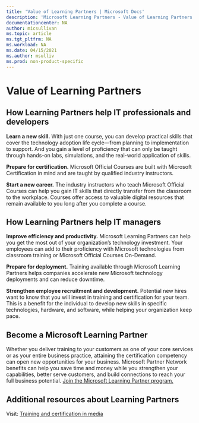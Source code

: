 ```yaml
---
title: 'Value of Learning Partners | Microsoft Docs'
description: 'Microsoft Learning Partners - Value of Learning Partners'
documentationcenter: NA
author: micsullivan
ms.topic: article
ms.tgt_pltfrm: NA
ms.workload: NA
ms.date: 04/15/2021
ms.author: msulliv
ms.prod: non-product-specific
---
```

# Value of Learning Partners

## How Learning Partners help IT professionals and developers

**Learn a new skill.** With just one course, you can develop practical skills that cover the technology adoption life cycle—from planning to implementation to support. And you gain a level of proficiency that can only be taught through hands-on labs, simulations, and the real-world application of skills.

**Prepare for certification.** Microsoft Official Courses are built with Microsoft Certification in mind and are taught by qualified industry instructors.

**Start a new career.** The industry instructors who teach Microsoft Official Courses can help you gain IT skills that directly transfer from the classroom to the workplace. Courses offer access to valuable digital resources that remain available to you long after you complete a course.

## How Learning Partners help IT managers

**Improve efficiency and productivity.** Microsoft Learning Partners can help you get the most out of your organization’s technology investment. Your employees can add to their proficiency with Microsoft technologies from classroom training or Microsoft Official Courses On-Demand.

**Prepare for deployment.** Training available through Microsoft Learning Partners helps companies accelerate new Microsoft technology deployments and can reduce downtime. 

**Strengthen employee recruitment and development.** Potential new hires want to know that you will invest in training and certification for your team. This is a benefit for the individual to develop new skills in specific technologies, hardware, and software, while helping your organization keep pace.

## Become a Microsoft Learning Partner

Whether you deliver training to your customers as one of your core services or as your entire business practice, attaining the certification competency can open new opportunities for your business. Microsoft Partner Network benefits can help you save time and money while you strengthen your capabilities, better serve customers, and build connections to reach your full business potential. [Join the Microsoft Learning Partner program.](https://partner.microsoft.com/membership/learning-partners)

## Additional resources about Learning Partners

Visit: [Training and certification in media](/learn/certifications/media)